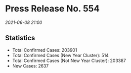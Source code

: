
# Press Release No. 554
*2021-06-08 21:00*
## Statistics
* Total Confirmed Cases: 203901
* Total Confirmed Cases (New Year Cluster): 514
* Total Confirmed Cases (Not New Year Cluster): 203387
* New Cases: 2637



        